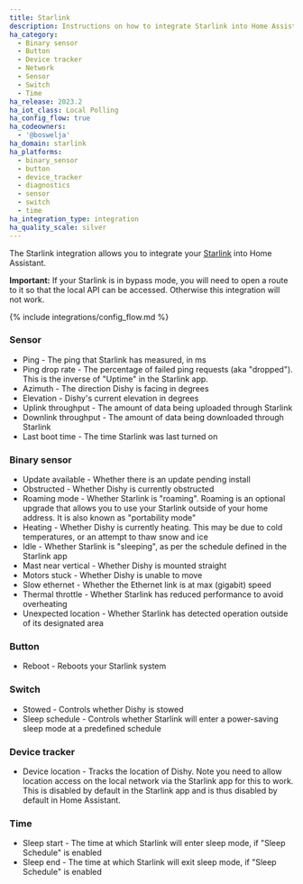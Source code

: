```yaml
---
title: Starlink
description: Instructions on how to integrate Starlink into Home Assistant.
ha_category:
  - Binary sensor
  - Button
  - Device tracker
  - Network
  - Sensor
  - Switch
  - Time
ha_release: 2023.2
ha_iot_class: Local Polling
ha_config_flow: true
ha_codeowners:
  - '@boswelja'
ha_domain: starlink
ha_platforms:
  - binary_sensor
  - button
  - device_tracker
  - diagnostics
  - sensor
  - switch
  - time
ha_integration_type: integration
ha_quality_scale: silver
---
```


The Starlink integration allows you to integrate your [Starlink](https://www.starlink.com/) into Home Assistant.

**Important:** If your Starlink is in bypass mode, you will need to open a route to it so that the local API can be accessed. Otherwise this integration will not work.

{% include integrations/config_flow.md %}

### Sensor

- Ping - The ping that Starlink has measured, in ms
- Ping drop rate - The percentage of failed ping requests (aka "dropped"). This is the inverse of "Uptime" in the Starlink app.
- Azimuth - The direction Dishy is facing in degrees
- Elevation - Dishy's current elevation in degrees
- Uplink throughput - The amount of data being uploaded through Starlink
- Downlink throughput - The amount of data being downloaded through Starlink
- Last boot time - The time Starlink was last turned on

### Binary sensor

- Update available - Whether there is an update pending install
- Obstructed - Whether Dishy is currently obstructed
- Roaming mode - Whether Starlink is "roaming". Roaming is an optional upgrade that allows you to use your Starlink outside of your home address. It is also known as "portability mode"
- Heating - Whether Dishy is currently heating. This may be due to cold temperatures, or an attempt to thaw snow and ice
- Idle - Whether Starlink is "sleeping", as per the schedule defined in the Starlink app
- Mast near vertical - Whether Dishy is mounted straight
- Motors stuck - Whether Dishy is unable to move
- Slow ethernet - Whether the Ethernet link is at max (gigabit) speed
- Thermal throttle - Whether Starlink has reduced performance to avoid overheating
- Unexpected location - Whether Starlink has detected operation outside of its designated area

### Button

- Reboot - Reboots your Starlink system

### Switch

- Stowed - Controls whether Dishy is stowed
- Sleep schedule - Controls whether Starlink will enter a power-saving sleep mode at a predefined schedule

### Device tracker

- Device location - Tracks the location of Dishy. Note you need to allow location access on the local network via the Starlink app for this to work. This is disabled by default in the Starlink app and is thus disabled by default in Home Assistant.

### Time

- Sleep start - The time at which Starlink will enter sleep mode, if "Sleep Schedule" is enabled
- Sleep end - The time at which Starlink will exit sleep mode, if "Sleep Schedule" is enabled
